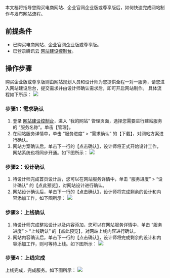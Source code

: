 本文档将指导您购买电商网站、企业官网企业版或尊享版后，如何快速完成网站制作与发布网站流程。

## 前提条件
- 已购买电商网站、企业官网企业版或尊享版。
- 已登录腾讯云 [网站建设控制台](https://console.cloud.tencent.com/wds)。

## 操作步骤
购买企业版或尊享版则由网站规划人员和设计师为您提供全程一对一服务，请您进入网站建设后台，提交需求并由设计师确认需求后，即可开启网站制作。
具体流程如下所示：
![](https://main.qcloudimg.com/raw/5026b45ce374a5788252f8484de9e58e.png)

### 步骤1：需求确认
1. 登录 [网站建设控制台](https://console.cloud.tencent.com/wds)，进入 “我的网站” 管理页面，选择您需要进行建站服务的 “服务名称”。单击【管理】。
2. 在网站服务详情中，单击 “服务进度” > “需求确认” 的【下载】，对网站方案进行确认。
3. 网站方案确认后，单击下一行的【点击确认】，设计师将正式开始设计工作，网站系统也将同步开通。如下图所示：
![](https://main.qcloudimg.com/raw/5a9e8fd6bb14c0635f4fd6fd3c53e1ea.png)

### 步骤2：设计确认
1. 待设计师完成首页设计后，您可以在网站服务详情中，单击 “服务进度” > “设计确认” 的【点此预览】，对网站设计进行确认。
2. 网站设计确认后，单击下一行的【点击确认】，设计师将完成剩余的设计和内容添加工作。如下图所示：
![](https://main.qcloudimg.com/raw/26be316d6ca8daaa7937384633767d96.png)

### 步骤3：上线确认
1. 待设计师完成整站设计以及内容添加，您可以在网站服务详情中，单击 “服务进度” > “上线确认” 的【点此预览】，对网站上线内容进行确认。
2. 网站内容确认后，单击下一行的【点击确认】，设计师将完成剩余的设计和内容添加工作，则可等待上线。如下图所示：
![](https://main.qcloudimg.com/raw/12b8a7b9b425a0f99dc356d84ade21e9.png)

### 步骤4：上线完成
上线完成，完成服务。如下图所示：
![](https://main.qcloudimg.com/raw/dd4eb54c0c022205f67607b1cf8c6032.png)


 
